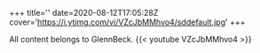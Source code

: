 +++
title=''
date=2020-08-12T17:05:28Z
cover='https://i.ytimg.com/vi/VZcJbMMhvo4/sddefault.jpg'
+++

All content belongs to GlennBeck.
{{< youtube VZcJbMMhvo4 >}}
